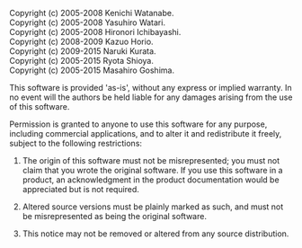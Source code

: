 Copyright (c) 2005-2008 Kenichi Watanabe.  
Copyright (c) 2005-2008 Yasuhiro Watari.  
Copyright (c) 2005-2008 Hironori Ichibayashi.  
Copyright (c) 2008-2009 Kazuo Horio.  
Copyright (c) 2009-2015 Naruki Kurata.  
Copyright (c) 2005-2015 Ryota Shioya.  
Copyright (c) 2005-2015 Masahiro Goshima.

This software is provided 'as-is', without any express or implied
warranty. In no event will the authors be held liable for any damages
arising from the use of this software.

Permission is granted to anyone to use this software for any purpose,
including commercial applications, and to alter it and redistribute it
freely, subject to the following restrictions:

1. The origin of this software must not be misrepresented; you must not
claim that you wrote the original software. If you use this software
in a product, an acknowledgment in the product documentation would be
appreciated but is not required.

2. Altered source versions must be plainly marked as such, and must not be
misrepresented as being the original software.

3. This notice may not be removed or altered from any source
distribution.
